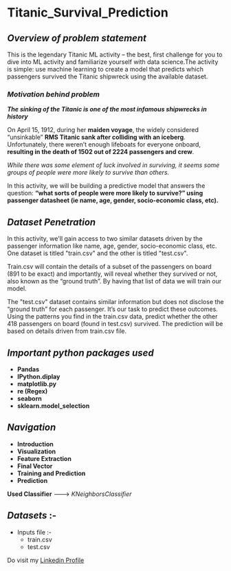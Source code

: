 # Titanic_Survival_Prediction

## _Overview of problem statement_
  This is the legendary Titanic ML activity – the best, first challenge for you to dive into ML activity and familiarize yourself with data science.The activity is simple: use machine learning to create a model that predicts which passengers survived the Titanic shipwreck using the available dataset.

### _Motivation behind problem_
**_The sinking of the Titanic is one of the most infamous shipwrecks in history_**
  
  On April 15, 1912, during her **maiden voyage**, the widely considered “unsinkable” **RMS Titanic sank after colliding with an iceberg**. Unfortunately, there weren’t enough lifeboats for everyone onboard, **resulting in the death of 1502 out of 2224 passengers and crew**.

_While there was some element of luck involved in surviving, it seems some groups of people were more likely to survive than others._

In this activity, we will be building a predictive model that answers the question: 
        **“what sorts of people were more likely to survive?” using passenger datasheet (ie name, age, gender, socio-economic class, etc).**
        
## _Dataset Penetration_
  In this activity, we'll gain access to two similar datasets driven by the passenger information like name, age, gender, socio-economic class, etc. One dataset is titled "train.csv" and the other is titled "test.csv".

Train.csv will contain the details of a subset of the passengers on board (891 to be exact) and importantly, will reveal whether they survived or not, also known as the “ground truth”. By having that list of data we will train our model.

The "test.csv" dataset contains similar information but does not disclose the “ground truth” for each passenger. It’s our task to predict these outcomes.
Using the patterns you find in the train.csv data, predict whether the other 418 passengers on board (found in test.csv) survived. The prediction will be based on details driven from train.csv file.

##

## _Important python packages used_
  - **Pandas**   
  - **IPython.diplay**   
  - **matplotlib.py**
  - **re (Regex)**
  - **seaborn**
  - **sklearn.model_selection**
 
## _Navigation_
  - **Introduction**
  - **Visualization**
  - **Feature Extraction**
  - **Final Vector**
  - **Training and Prediction**
  - **Prediction**
 
**Used Classifier** ---> _KNeighborsClassifier_

## _Datasets_ :-
   - Inputs file :-
        - train.csv
        - test.csv
    


Do visit my [Linkedin Profile](https://www.linkedin.com/in/ilankhatir-elangovan-a55084145 "Linkdein Profile")

